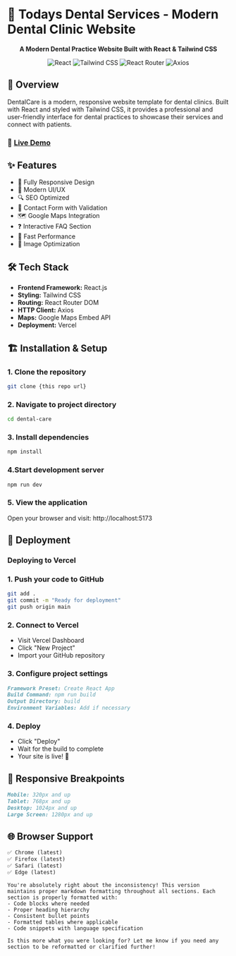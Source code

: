 # 🦷 Todays Dental Services - Modern Dental Clinic Website

<div align="center">
  <p><strong>A Modern Dental Practice Website Built with React & Tailwind CSS</strong></p>
</div>

<div align="center">
  <img src="https://img.shields.io/badge/React-18.2.0-blue" alt="React"/>
  <img src="https://img.shields.io/badge/Tailwind_CSS-3.3.2-38B2AC" alt="Tailwind CSS"/>
  <img src="https://img.shields.io/badge/React_Router-6.11.2-CA4245" alt="React Router"/>
  <img src="https://img.shields.io/badge/Axios-1.4.0-671ddf" alt="Axios"/>
</div>

## 📌 Overview

DentalCare is a modern, responsive website template for dental clinics. Built with React and styled with Tailwind CSS, it provides a professional and user-friendly interface for dental practices to showcase their services and connect with patients.

### 🔴 [Live Demo](https://todays-dental-services.vercel.app/)

## ✨ Features

- 📱 Fully Responsive Design
- 🎨 Modern UI/UX
- 🔍 SEO Optimized
- 📝 Contact Form with Validation
- 🗺️ Google Maps Integration
- ❓ Interactive FAQ Section
- 🚀 Fast Performance
- 📸 Image Optimization

## 🛠️ Tech Stack

- **Frontend Framework:** React.js
- **Styling:** Tailwind CSS
- **Routing:** React Router DOM
- **HTTP Client:** Axios
- **Maps:** Google Maps Embed API
- **Deployment:** Vercel

## 🏗️ Installation & Setup

### 1. **Clone the repository**
```bash
git clone {this repo url}
```
### 2. Navigate to project directory
```bash
cd dental-care
```

### 3. Install dependencies
```bash
npm install
```

### 4.Start development server
```bash
npm run dev
```

### 5. View the application

Open your browser and visit: http://localhost:5173

## 🚀 Deployment

### Deploying to Vercel

### 1. Push your code to GitHub
```bash
git add .
git commit -m "Ready for deployment"
git push origin main
```

### 2. Connect to Vercel

- Visit Vercel Dashboard
- Click "New Project"
- Import your GitHub repository

### 3. Configure project settings
```markdown
Framework Preset: Create React App
Build Command: npm run build
Output Directory: build
Environment Variables: Add if necessary
```

### 4. Deploy

- Click "Deploy"
- Wait for the build to complete
- Your site is live! 🎉


## 📱 Responsive Breakpoints

```markdown
Mobile: 320px and up
Tablet: 768px and up
Desktop: 1024px and up
Large Screen: 1280px and up
```
## 🌐 Browser Support
```markdown
✅ Chrome (latest)
✅ Firefox (latest)
✅ Safari (latest)
✅ Edge (latest)
```

```text
You're absolutely right about the inconsistency! This version maintains proper markdown formatting throughout all sections. Each section is properly formatted with:
- Code blocks where needed
- Proper heading hierarchy
- Consistent bullet points
- Formatted tables where applicable
- Code snippets with language specification

Is this more what you were looking for? Let me know if you need any section to be reformatted or clarified further!
```